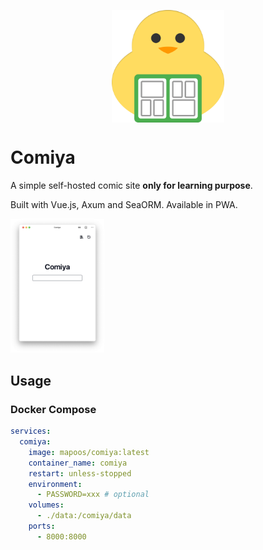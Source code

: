 <p align="center">
  <img src="./packages/frontend/public/favicon.svg" width="180" align="center" />
</p>

# Comiya

A simple self-hosted comic site **only for learning purpose**.

Built with Vue.js, Axum and SeaORM. Available in PWA.

  <img src="./packages/frontend/public/home.png" width="150" />

## Usage

### Docker Compose

```yml
services:
  comiya:
    image: mapoos/comiya:latest
    container_name: comiya
    restart: unless-stopped
    environment:
      - PASSWORD=xxx # optional
    volumes:
      - ./data:/comiya/data
    ports:
      - 8000:8000
```
